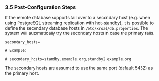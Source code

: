 ### 3.5 Post-Configuration Steps

If the remote database supports fail over to a secondary host (e.g. when using PostgreSQL streaming replication with hot-standby), it is possible to define the secondary database hosts in `/etc/xroad/db.properties`. The system will automatically try the secondary hosts in case the primary fails.

```properties
secondary_hosts=

# Example:

# secondary_hosts=standby.example.org,standby2.example.org
```

The secondary hosts are assumed to use the same port (default 5432) as the primary host.